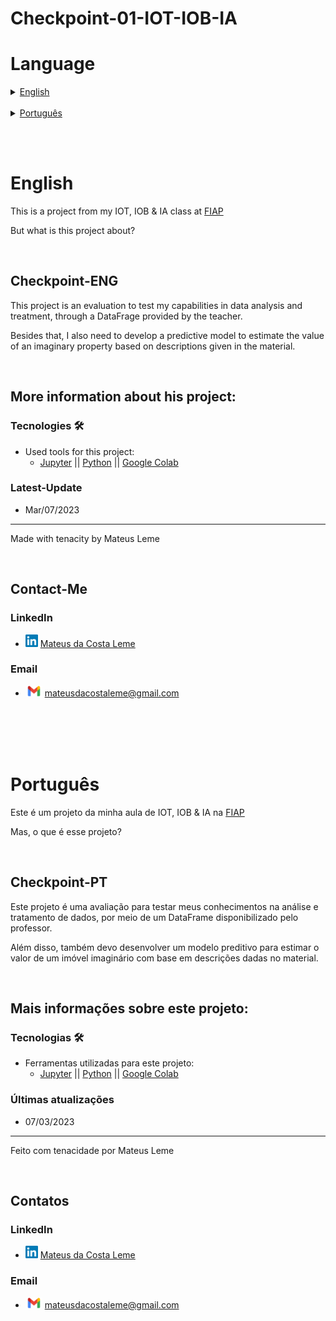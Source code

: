 # Checkpoint-01-IOT-IOB-IA

# Language

<details>
<summary><a href="#English">English</a></summary>

* [Checkpoint](#Checkpoint-ENG)

    <details>
    <summary><a href="#More-information-about-his-project">More information about his project</a></summary>

    * [Tecnologies](#Tecnologies)
    * [Latest-Update](#Latest-Update)
    </details>

    <details>
    <summary><a href="#Contact-Me">Contact-Me</a></summary>
    * [LinkedIn](#LinkedIn)
    * [Email](#Email)
    </details>
</details>

<br>

<details>
<summary><a href="#Português">Português</a></summary>

* [Checkpoint](#Checkpoint-PT)


    <details>
    <summary><a href="#Mais-informações-sobre-este-projeto">Mais informações sobre este projeto</a></summary>

    * [Tecnologias](#Tecnologias)
    * [Últimas atualizações](#Últimas-atualizações)
    </details>


    <details>
    <summary><a href="#Contatos">Contatos</a></summary>

    * [LinkedIn](#LinkedIn)
    * [Email](#Email)
    </details>

</details>

<br><br>

# English
This is a project from my IOT, IOB & IA class at [FIAP](https://www.fiap.com.br)

But what is this project about?

<br>

## Checkpoint-ENG


This project is an evaluation to test my capabilities in data analysis and treatment, through a DataFrage provided by the teacher.

Besides that, I also need to develop a predictive model to estimate the value of an imaginary property based on descriptions given in the material.


<br>

## More information about his project:
### Tecnologies 🛠️
* Used tools for this project:
    - [Jupyter](https://jupyter.org) || [Python](https://www.python.org) || [Google Colab](https://colab.research.google.com)

### Latest-Update
* Mar/07/2023
---
Made with tenacity by Mateus Leme

<br>

## Contact-Me

### LinkedIn
* <img alt="LinkedIn" title="linkedIn" src="./icons/linkedin.png" width="20vw" height="20vh"> <a href="https://www.linkedin.com/in/mateus-da-costa-leme-35a5ab235/">Mateus da Costa Leme</a>

### Email
* <img alt="Gmail" title="gmail" src="./icons/gmail.png" width="27vw" height="17vh"> mateusdacostaleme@gmail.com

<br><br><br><br>

# Português
Este é um projeto da minha aula de IOT, IOB & IA na [FIAP](https://www.fiap.com.br)

Mas, o que é esse projeto?

<br>

## Checkpoint-PT

Este projeto é uma avaliação para testar meus conhecimentos na análise e tratamento de dados, por meio de um DataFrame disponibilizado pelo professor.

Além disso, também devo desenvolver um modelo preditivo para estimar o valor de um imóvel imaginário com base em descrições dadas no material.  

<br>

## Mais informações sobre este projeto:
### Tecnologias 🛠️
* Ferramentas utilizadas para este projeto:
    - [Jupyter](https://jupyter.org) || [Python](https://www.python.org) || [Google Colab](https://colab.research.google.com)

### Últimas atualizações 
* 07/03/2023
---
Feito com tenacidade por Mateus Leme

<br>

## Contatos

### LinkedIn
* <img alt="LinkedIn" title="linkedIn" src="./icons/linkedin.png" width="20vw" height="20vh"> <a href="https://www.linkedin.com/in/mateus-da-costa-leme-35a5ab235/">Mateus da Costa Leme</a>

### Email
* <img alt="Gmail" title="gmail" src="./icons/gmail.png" width="27vw" height="17vh"> mateusdacostaleme@gmail.com



